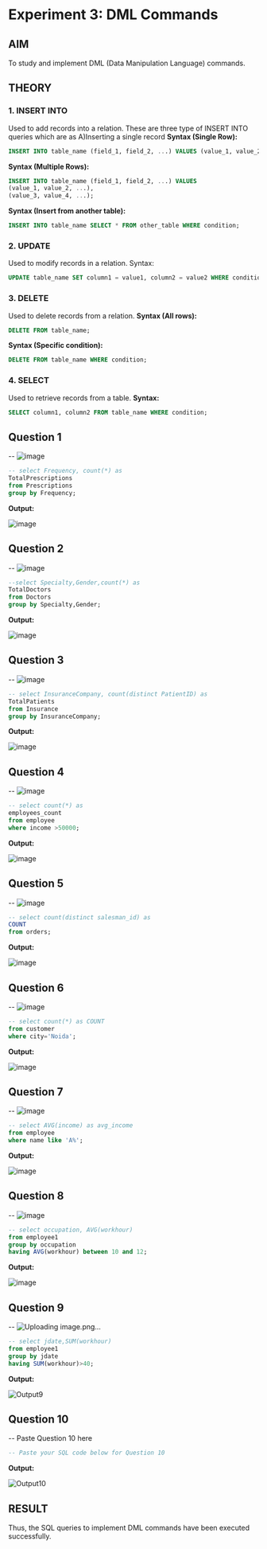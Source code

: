# Experiment 3: DML Commands

## AIM
To study and implement DML (Data Manipulation Language) commands.

## THEORY

### 1. INSERT INTO
Used to add records into a relation.
These are three type of INSERT INTO queries which are as
A)Inserting a single record
**Syntax (Single Row):**
```sql
INSERT INTO table_name (field_1, field_2, ...) VALUES (value_1, value_2, ...);
```
**Syntax (Multiple Rows):**
```sql
INSERT INTO table_name (field_1, field_2, ...) VALUES
(value_1, value_2, ...),
(value_3, value_4, ...);
```
**Syntax (Insert from another table):**
```sql
INSERT INTO table_name SELECT * FROM other_table WHERE condition;
```
### 2. UPDATE
Used to modify records in a relation.
Syntax:
```sql
UPDATE table_name SET column1 = value1, column2 = value2 WHERE condition;
```
### 3. DELETE
Used to delete records from a relation.
**Syntax (All rows):**
```sql
DELETE FROM table_name;
```
**Syntax (Specific condition):**
```sql
DELETE FROM table_name WHERE condition;
```
### 4. SELECT
Used to retrieve records from a table.
**Syntax:**
```sql
SELECT column1, column2 FROM table_name WHERE condition;
```
**Question 1**
--
-- ![image](https://github.com/user-attachments/assets/da398e73-f5a5-4208-82f3-af13ecac6bf9)


```sql
-- select Frequency, count(*) as
TotalPrescriptions
from Prescriptions
group by Frequency;
```

**Output:**

![image](https://github.com/user-attachments/assets/2333085f-ef5a-488b-a6ae-8a9680066c53)


**Question 2**
---
-- ![image](https://github.com/user-attachments/assets/70eda5b4-92bb-4e65-a874-3f65e2ceb366)


```sql
--select Specialty,Gender,count(*) as
TotalDoctors
from Doctors
group by Specialty,Gender;
```

**Output:**

![image](https://github.com/user-attachments/assets/38e9fcad-ce81-4d20-ae61-b121ae8298bb)


**Question 3**
---
-- ![image](https://github.com/user-attachments/assets/96118ec6-067e-4bc9-ab63-2a34c6abda58)


```sql
-- select InsuranceCompany, count(distinct PatientID) as
TotalPatients
from Insurance
group by InsuranceCompany;
```

**Output:**

![image](https://github.com/user-attachments/assets/79ef665d-fd03-412b-903e-5f08d5c8dfa0)


**Question 4**
---
-- ![image](https://github.com/user-attachments/assets/cf5d53b4-8a56-4f3e-a0f9-b278483a9304)


```sql
-- select count(*) as
employees_count
from employee
where income >50000;
```

**Output:**

![image](https://github.com/user-attachments/assets/4f95afd9-7791-4e3d-9b3a-4d22ebc9adc8)


**Question 5**
---
-- ![image](https://github.com/user-attachments/assets/50bf1984-818e-4ef8-abde-07bd1e8cdddc)


```sql
-- select count(distinct salesman_id) as
COUNT
from orders;
```

**Output:**

![image](https://github.com/user-attachments/assets/ccbaabf1-f389-46b0-a817-0fe1a490d94e)


**Question 6**
---
-- ![image](https://github.com/user-attachments/assets/23eb269e-577c-4bc0-8add-0cfdac80cccf)


```sql
-- select count(*) as COUNT
from customer
where city='Noida';
```

**Output:**

![image](https://github.com/user-attachments/assets/ba1b4415-9d8e-4748-806a-894daeb82e79)


**Question 7**
---
-- ![image](https://github.com/user-attachments/assets/cabc5ed3-d895-48f3-a309-6a4a6ebb268a)


```sql
-- select AVG(income) as avg_income
from employee
where name like 'A%';
```

**Output:**

![image](https://github.com/user-attachments/assets/d0274477-8b3e-49d0-8ff7-4c96dc7f281d)


**Question 8**
---
-- ![image](https://github.com/user-attachments/assets/4c1c82cc-a5c2-4d17-b80c-9010d712d905)


```sql
-- select occupation, AVG(workhour)
from employee1
group by occupation
having AVG(workhour) between 10 and 12;
```

**Output:**

![image](https://github.com/user-attachments/assets/dc3555ea-898b-4169-bf46-788a4fcff268)


**Question 9**
---
-- ![Uploading image.png…]()


```sql
-- select jdate,SUM(workhour)
from employee1
group by jdate
having SUM(workhour)>40;
```

**Output:**

![Output9](output.png)

**Question 10**
---
-- Paste Question 10 here

```sql
-- Paste your SQL code below for Question 10
```

**Output:**

![Output10](output.png)

## RESULT
Thus, the SQL queries to implement DML commands have been executed successfully.
